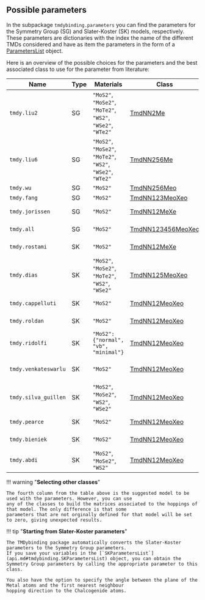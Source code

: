 ## Possible parameters

In the subpackage `tmdybinding.parameters` you can find the parameters for the
Symmetry Group (SG) and Slater-Koster (SK) models, respectively. These parameters are dictionaries with the
index the name of the different TMDs considered and have as item the parameters in the form of a
[ParametersList](api.md#tmdybinding.ParametersList) object.

Here is an overview of the possible choices for the parameters and the best associated class to use for the parameter
from literature:

| Name                 | Type | Materials                                                   | Class                                                                 | Ref                                                                   |
|----------------------|------|-------------------------------------------------------------|-----------------------------------------------------------------------|-----------------------------------------------------------------------|
| `tmdy.liu2`          | SG   | `"MoS2"`, `"MoSe2"`, `"MoTe2"`, `"WS2"`, `"WSe2"`, `"WTe2"` | [TmdNN2Me](api.md#tmdybinding.TmdNN2Me)                               | [G-B. Liu, 2013](https://doi.org/10.1103/PhysRevB.88.085433)          |
| `tmdy.liu6`          | SG   | `"MoS2"`, `"MoSe2"`, `"MoTe2"`, `"WS2"`, `"WSe2"`, `"WTe2"` | [TmdNN256Me](api.md#tmdybinding.TmdNN256Me)               | [G-B. Liu, 2013](https://doi.org/10.1103/PhysRevB.88.085433)          |
| `tmdy.wu`            | SG   | `"MoS2"`                                                    | [TmdNN256Meo](api.md#tmdybinding.TmdNN256Meo)             | [F. Wu, 2015](https://doi.org/10.1103/PhysRevB.91.075310)             |
| `tmdy.fang`          | SG   | `"MoS2"`                                                    | [TmdNN123MeoXeo](api.md/#tmdybinding.TmdNN123MeoXeo)      | [S. Fang, 2015](https://doi.org/10.1103/PhysRevB.92.205108)           |
| `tmdy.jorissen`      | SG   | `"MoS2"`                                                    | [TmdNN12MeXe](api.md#tmdybinding.TmdNN12MeXe)             | [B. Jorissen, 2024](https://doi.org/10.21468/SciPostPhysCore.7.1.004) |
| `tmdy.all`           | SG   | `"MoS2"`                                                    | [TmdNN123456MeoXeo](api.md#tmdybinding.TmdNN123456MeoXeo) | [B. Jorissen, 2024](https://doi.org/10.21468/SciPostPhysCore.7.1.004) |
| `tmdy.rostami`       | SK   | `"MoS2"`                                                    | [TmdNN12MeXe](api.md#tmdybinding.TmdNN12MeXe)             | [H. Rostami, 2015](https://doi.org/10.1103/PhysRevB.92.195402)        |
| `tmdy.dias`          | SK   | `"MoS2"`, `"MoSe2"`, `"MoTe2"`, `"WS2"`, `"WSe2"`           | [TmdNN125MeoXeo](api.md#tmdybinding.TmdNN125MeoXeo)       | [A. Dias, 2018](https://doi.org/10.1103/PhysRevB.98.075202)           |
| `tmdy.cappelluti`    | SK   | `"MoS2"`                                                    | [TmdNN12MeoXeo](api.md#tmdybinding.TmdNN12MeoXeo)         | [E. Cappelluti, 2013](https://doi.org/10.1103/PhysRevB.88.075409)     |
| `tmdy.roldan`        | SK   | `"MoS2"`                                                    | [TmdNN12MeoXeo](api.md#tmdybinding.TmdNN12MeoXeo)         | [R. Roldan, 2014](https://doi.org/10.1088/2053-1583/1/3/034003)       |
| `tmdy.ridolfi`       | SK   | `"MoS2": {"normal", "vb", "minimal"}`                       | [TmdNN12MeoXeo](api.md#tmdybinding.TmdNN12MeoXeo)         | [E. Ridolfi, 2015](https://doi.org/10.1088/0953-8984/27/36/365501)    |
| `tmdy.venkateswarlu` | SK   | `"MoS2"`                                                    | [TmdNN12MeoXeo](api.md#tmdybinding.TmdNN12MeoXeo)         | [S. Venkateswarlu, 2020](https://doi.org/10.1103/PhysRevB.102.081103) |
| `tmdy.silva_guillen` | SK   | `"MoS2"`, `"MoSe2"`, `"WS2"`, `"WSe2"`                      | [TmdNN12MeoXeo](api.md#tmdybinding.TmdNN12MeoXeo)         | [J. Silva-Guillen, 2016]( https://doi.org/10.3390/app6100284)         |
| `tmdy.pearce`        | SK   | `"MoS2"`                                                    | [TmdNN12MeoXeo](api.md#tmdybinding.TmdNN12MeoXeo)         | [A. Pearce, 2016](https://doi.org/10.1103/PhysRevB.94.155416)         |
| `tmdy.bieniek`       | SK   | `"MoS2"`                                                    | [TmdNN12MeoXeo](api.md#tmdybinding.TmdNN12MeoXeo)         | [M. Bieniek, 2018](https://doi.org/10.1103/PhysRevB.97.085153)        |
| `tmdy.abdi`          | SK   | `"MoS2"`,  `"MoSe2"`, `"WS2"`                               | [TmdNN12MeoXeo](api.md#tmdybinding.TmdNN12MeoXeo)         | [M. Abdi, 2020](https://doi.org/10.1149/2162-8777/abb28b)             |

!!! warning "**Selecting other classes**"

    The fourth column from the table above is the suggested model to be used with the parameters. However, you can use
    any of the classes to build the matrices associated to the hoppings of that model. The only difference is that some
    parameters that are not orginally defined for that model will be set to zero, giving unexpected results.


!!! tip "**Starting from Slater-Koster parameters**"

    The TMDybinding package automatically converts the Slater-Koster parameters to the Symmetry Group parameters.
    If you save your variables in the [`SKParametersList`](api.md#tmdybinding.SKParametersList) object, you can obtain the
    Symmetry Group parameters by calling the appropriate parameter to this class.

    You also have the option to specify the angle between the plane of the Metal atoms and the first nearest neighbour
    hopping direction to the Chalcogenide atoms.
